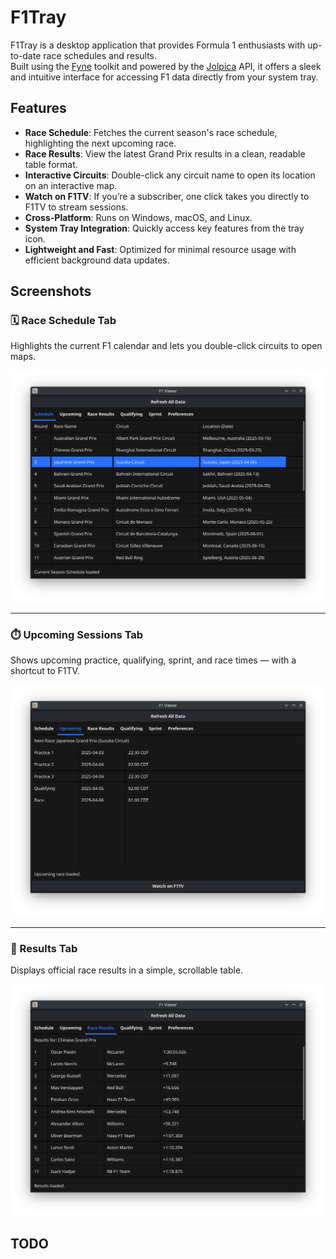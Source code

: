 # F1Tray

F1Tray is a desktop application that provides Formula 1 enthusiasts with up-to-date race schedules and results.  
Built using the [Fyne](https://fyne.io/) toolkit and powered by the [Jolpica](https://jolpica.com/) API, it offers a sleek and intuitive interface for accessing F1 data directly from your system tray.

## Features

- **Race Schedule**: Fetches the current season's race schedule, highlighting the next upcoming race.
- **Race Results**: View the latest Grand Prix results in a clean, readable table format.
- **Interactive Circuits**: Double-click any circuit name to open its location on an interactive map.
- **Watch on F1TV**: If you’re a subscriber, one click takes you directly to F1TV to stream sessions.
- **Cross-Platform**: Runs on Windows, macOS, and Linux.
- **System Tray Integration**: Quickly access key features from the tray icon.
- **Lightweight and Fast**: Optimized for minimal resource usage with efficient background data updates.

## Screenshots

### 🗓️ Race Schedule Tab  
Highlights the current F1 calendar and lets you double-click circuits to open maps.

![Schedule Tab](cmd/f1tray/assets/schedule.png)

---

### ⏱️ Upcoming Sessions Tab  
Shows upcoming practice, qualifying, sprint, and race times — with a shortcut to F1TV.

![Upcoming Tab](cmd/f1tray/assets/upcoming.png)

---

### 🏁 Results Tab  
Displays official race results in a simple, scrollable table.

![Results Tab](cmd/f1tray/assets/results.png)

## TODO
